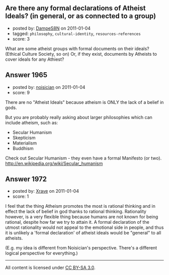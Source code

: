 ## Are there any formal declarations of Atheist Ideals? (in general, or as connected to a group)

- posted by: [DampeS8N](https://stackexchange.com/users/-1/587-dampes8n) on 2011-01-04
- tagged: `philosophy`, `cultural-identity`, `resources-references`
- score: 3

What are some atheist groups with formal documents on their ideals? (Ethical Culture Society, so on) Or, if they exist, documents by Atheists to cover ideals for any Athiest?


## Answer 1965

- posted by: [noisician](https://stackexchange.com/users/-1/90-noisician) on 2011-01-04
- score: 9

There are no "Atheist Ideals" because atheism is ONLY the lack of a belief in gods.

But you are probably really asking about larger philosophies which can include atheism, such as:

 - Secular Humanism
 - Skepticism
 - Materialism
 - Buddhism

Check out Secular Humanism - they even have a formal Manifesto (or two).
http://en.wikipedia.org/wiki/Secular_humanism



## Answer 1972

- posted by: [Xrave](https://stackexchange.com/users/-1/668-xrave) on 2011-01-04
- score: 1

I feel that the thing Atheism promotes the most is rational thinking and in effect the lack of belief in god thanks to rational thinking. Rationality however, is a very flexible thing because humans are not known for being rational, despite how far we try to attain it. A formal declaration of the utmost rationality would not appeal to the emotional side in people, and thus it is unlikely a 'formal declaration' of atheist ideals would be "general" to all atheists.

(E.g. my idea is different from Noisician's perspective. There's a different logical perspective for everything.)



---

All content is licensed under [CC BY-SA 3.0](https://creativecommons.org/licenses/by-sa/3.0/).
